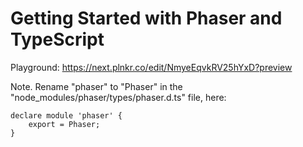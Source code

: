 # Getting Started with Phaser and TypeScript

Playground: https://next.plnkr.co/edit/NmyeEqvkRV25hYxD?preview

Note. Rename "phaser" to "Phaser" in the "node_modules/phaser/types/phaser.d.ts" file, here:

    declare module 'phaser' {
        export = Phaser;
    }
